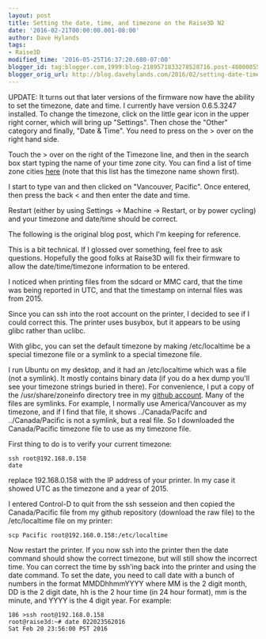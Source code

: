 ```yaml
---
layout: post
title: Setting the date, time, and timezone on the Raise3D N2
date: '2016-02-21T00:00:00.001-08:00'
author: Dave Hylands
tags:
- Raise3D
modified_time: '2016-05-25T16:37:20.680-07:00'
blogger_id: tag:blogger.com,1999:blog-2189571833278528716.post-4800085514134521721
blogger_orig_url: http://blog.davehylands.com/2016/02/setting-date-time-and-timezone-on.html
---
```


UPDATE: It turns out that later versions of the firmware now have the ability
to set the timezone, date and time. I currently have version 0.6.5.3247
installed. To change the timezone, click on the little gear icon in the upper
right corner, which will bring up "Settings". Then chose the "Other" category
and finally, "Date & Time". You need to press on the > over on the right hand
side.

Touch the > over on the right of the Timezone line, and then in the search box
start typing the name of your time zone city. You can find a list of time zone
cities [here](https://en.wikipedia.org/wiki/List_of_tz_database_time_zones)
(note that this list has the timezone name shown first).

I start to type van and then clicked on "Vancouver, Pacific". Once entered,
then press the back < and then enter the date and time.

Restart (either by using Settings -> Machine -> Restart, or by power cycling)
and your timezone and date/time should be correct.



The following is the original blog post, which I'm keeping for reference.

This is a bit technical. If I glossed over something, feel free to ask
questions. Hopefully the good folks at Raise3D will fix their firmware to
allow the date/time/timezone information to be entered.

I noticed when printing files from the sdcard or MMC card, that the time was
being reported in UTC, and that the timestamp on internal files was from 2015.

Since you can ssh into the root account on the printer, I decided to see if I
could correct this. The printer uses busybox, but it appears to be using glibc
rather than uclibc.

With glibc, you can set the default timezone by making /etc/localtime be a
special timezone file or a symlink to a special timezone file.

I run Ubuntu on my desktop, and it had an /etc/localtime which was a file (not
a symlink). It mostly contains binary data (if you do a hex dump you'll see
your timezone strings buried in there). For convenience, I put a copy of the
/usr/share/zoneinfo directory tree in my [github
account](https://github.com/dhylands/tzdata/tree/master/zoneinfo). Many of the
files are symlinks. For example, I normally use America/Vancouver as my
timezone, and if I find that file, it shows ../Canada/Pacifc and
../Canada/Pacific is not a symlink, but a real file. So I downloaded the
Canada/Pacific timezone file to use as my timezone file.

First thing to do is to verify your current timezone:



    ssh root@192.168.0.158
    date


replace 192.168.0.158 with the IP address of your printer. In my case it
showed UTC as the timezone and a year of 2015.

I entered Control-D to quit from the ssh sesseion and then copied the
Canada/Pacific file from my github repository (download the raw file) to the
/etc/localtime file on my printer:



    scp Pacific root@192.168.0.158:/etc/localtime


Now restart the printer. If you now ssh into the printer then the date command
should show the correct timezone, but will still show the incorrect time. You
can correct the time by ssh'ing back into the printer and using the date
command. To set the date, you need to call date with a bunch of numbers in the
format MMDDhhmmYYYY where MM is the 2 digit month, DD is the 2 digit date, hh
is the 2 hour time (in 24 hour format), mm is the minute, and YYYY is the 4
digit year. For example:



    186 >ssh root@192.168.0.158
    root@raise3d:~# date 022023562016
    Sat Feb 20 23:56:00 PST 2016




